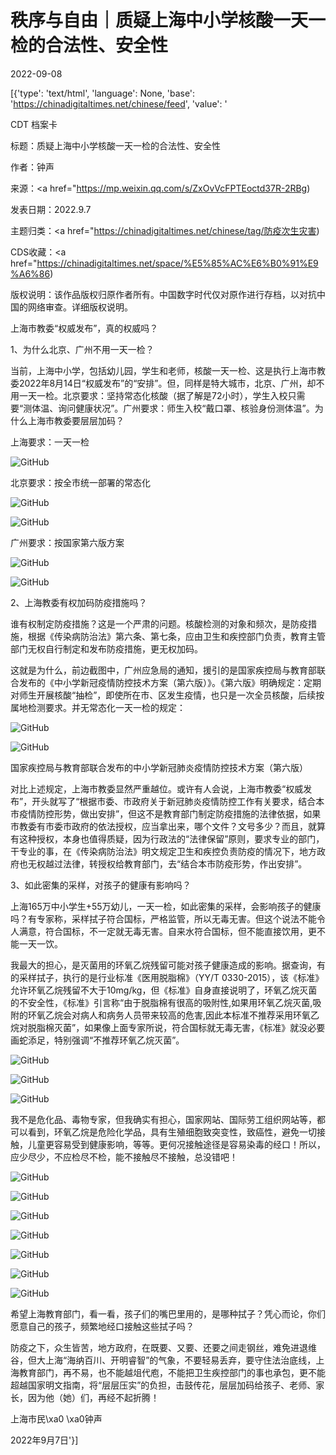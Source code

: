 # 秩序与自由｜质疑上海中小学核酸一天一检的合法性、安全性

2022-09-08

[{'type': 'text/html', 'language': None, 'base': 'https://chinadigitaltimes.net/chinese/feed', 'value': '

CDT 档案卡

标题：质疑上海中小学核酸一天一检的合法性、安全性

作者：钟声

来源：<a href="https://mp.weixin.qq.com/s/ZxOvVcFPTEoctd37R-2RBg)

发表日期：2022.9.7

主题归类：<a href="https://chinadigitaltimes.net/chinese/tag/防疫次生灾害)

CDS收藏：<a href="https://chinadigitaltimes.net/space/%E5%85%AC%E6%B0%91%E9%A6%86)

版权说明：该作品版权归原作者所有。中国数字时代仅对原作进行存档，以对抗中国的网络审查。详细版权说明。





上海市教委“权威发布”，真的权威吗？

1、为什么北京、广州不用一天一检？

当前，上海中小学，包括幼儿园，学生和老师，核酸一天一检、这是执行上海市教委2022年8月14日“权威发布”的“安排”。但，同样是特大城市，北京、广州，却不用一天一检。北京要求：坚持常态化核酸（据了解是72小时），学生入校只需要“测体温、询问健康状况”。广州要求：师生入校“戴口罩、核验身份测体温”。为什么上海市教委要层层加码？

上海要求：一天一检

![GitHub](https://chinadigitaltimes.net/chinese/files/2022/09/post-686712-6319393d7c7b4.png)

北京要求：按全市统一部署的常态化

![GitHub](https://chinadigitaltimes.net/chinese/files/2022/09/post-686712-6319393d85c62.png)

![GitHub](https://chinadigitaltimes.net/chinese/files/2022/09/post-686712-6319393d926a1.png)

广州要求：按国家第六版方案

![GitHub](https://chinadigitaltimes.net/chinese/files/2022/09/post-686712-6319393d9d029.png)

![GitHub](https://chinadigitaltimes.net/chinese/files/2022/09/post-686712-6319393daaa3f.png)

2、上海教委有权加码防疫措施吗？

谁有权制定防疫措施？这是一个严肃的问题。核酸检测的对象和频次，是防疫措施，根据《传染病防治法》第六条、第七条，应由卫生和疾控部门负责，教育主管部门无权自行制定和发布防疫措施，更无权加码。

这就是为什么，前边截图中，广州应急局的通知，援引的是国家疾控局与教育部联合发布的《中小学新冠疫情防控技术方案（第六版）》。《第六版》明确规定：定期对师生开展核酸“抽检”，即使所在市、区发生疫情，也只是一次全员核酸，后续按属地检测要求。并无常态化一天一检的规定：

![GitHub](https://chinadigitaltimes.net/chinese/files/2022/09/post-686712-6319393db98c5.png)

![GitHub](https://chinadigitaltimes.net/chinese/files/2022/09/post-686712-6319393dc5af0.png)

国家疾控局与教育部联合发布的中小学新冠肺炎疫情防控技术方案（第六版）

对比上述规定，上海市教委显然严重越位。或许有人会说，上海市教委“权威发布”，开头就写了“根据市委、市政府关于新冠肺炎疫情防控工作有关要求，结合本市疫情防控形势，做出安排”，但这不是教育部门制定防疫措施的法律依据，如果市教委有市委市政府的依法授权，应当拿出来，哪个文件？文号多少？而且，就算有这种授权，本身也值得质疑，因为行政法的“法律保留”原则，要求专业的部门，干专业的事，在《传染病防治法》明文规定卫生和疾控负责防疫的情况下，地方政府也无权越过法律，转授权给教育部门，去“结合本市防疫形势，作出安排”。

3、如此密集的采样，对孩子的健康有影响吗？

上海165万中小学生+55万幼儿，一天一检，如此密集的采样，会影响孩子的健康吗？有专家称，采样拭子符合国标，严格监管，所以无毒无害。但这个说法不能令人满意，符合国标，不一定就无毒无害。自来水符合国标，但不能直接饮用，更不能一天一饮。

我最大的担心，是灭菌用的环氧乙烷残留可能对孩子健康造成的影响。据查询，有的采样拭子，执行的是行业标准《医用脱脂棉》（YY/T 0330-2015），该《标准》允许环氧乙烷残留不大于10mg/kg，但《标准》自身直接说明了，环氧乙烷灭菌的不安全性，《标准》引言称“由于脱脂棉有很高的吸附性,如果用环氧乙烷灭菌,吸附的环氧乙烷会对病人和病务人员带来较高的危害,因此本标准不推荐采用环氧乙烷对脱脂棉灭菌”，如果像上面专家所说，符合国标就无毒无害，《标准》就没必要画蛇添足，特别强调“不推荐环氧乙烷灭菌”。

![GitHub](https://chinadigitaltimes.net/chinese/files/2022/09/post-686712-6319393dcda82.png)

![GitHub](https://chinadigitaltimes.net/chinese/files/2022/09/post-686712-6319393dd80b1.png)

![GitHub](https://chinadigitaltimes.net/chinese/files/2022/09/post-686712-6319393ddfe65.png)

我不是危化品、毒物专家，但我确实有担心，国家网站、国际劳工组织网站等，都可以看到，环氧乙烷是危险化学品，具有生殖细胞致突变性，致癌性，避免一切接触，儿童更容易受到健康影响，等等。更何况接触途径是容易染毒的经口！所以，应少尽少，不应检尽不检，能不接触尽不接触，总没错吧！

![GitHub](https://chinadigitaltimes.net/chinese/files/2022/09/post-686712-6319393de708a.png)

![GitHub](https://chinadigitaltimes.net/chinese/files/2022/09/post-686712-6319393deec31.png)

![GitHub](https://chinadigitaltimes.net/chinese/files/2022/09/post-686712-6319393e08ff4.png)

![GitHub](https://chinadigitaltimes.net/chinese/files/2022/09/post-686712-6319393e1bd3f.png)

![GitHub](https://chinadigitaltimes.net/chinese/files/2022/09/post-686712-6319393e24e26.png)

![GitHub](https://chinadigitaltimes.net/chinese/files/2022/09/post-686712-6319393e2dccc.png)

![GitHub](https://chinadigitaltimes.net/chinese/files/2022/09/post-686712-6319393e3a3d8.png)

希望上海教育部门，看一看，孩子们的嘴巴里用的，是哪种拭子？凭心而论，你们愿意自己的孩子，频繁地经口接触这些拭子吗？

防疫之下，众生皆苦，地方政府，在既要、又要、还要之间走钢丝，难免进退维谷，但大上海“海纳百川、开明睿智”的气象，不要轻易丢弃，要守住法治底线，上海教育部门，再不易，也不能越俎代庖，不能把卫生疾控部门的事也承包，更不能超越国家明文指南，将“层层压实”的负担，击鼓传花，层层加码给孩子、老师、家长，因为他（她）们，再经不起折腾！

上海市民\xa0 \xa0钟声

2022年9月7日'}]